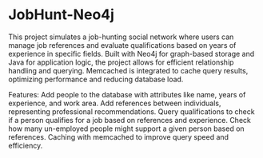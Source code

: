 # JobHunt-Neo4j

This project simulates a job-hunting social network where users can manage job references and evaluate qualifications based on years of experience in specific fields. Built with Neo4j for graph-based storage and Java for application logic, the project allows for efficient relationship handling and querying. Memcached is integrated to cache query results, optimizing performance and reducing database load.

Features:
Add people to the database with attributes like name, years of experience, and work area.
Add references between individuals, representing professional recommendations.
Query qualifications to check if a person qualifies for a job based on references and experience.
Check how many un-employed people might support a given person based on references.
Caching with memcached to improve query speed and efficiency.
